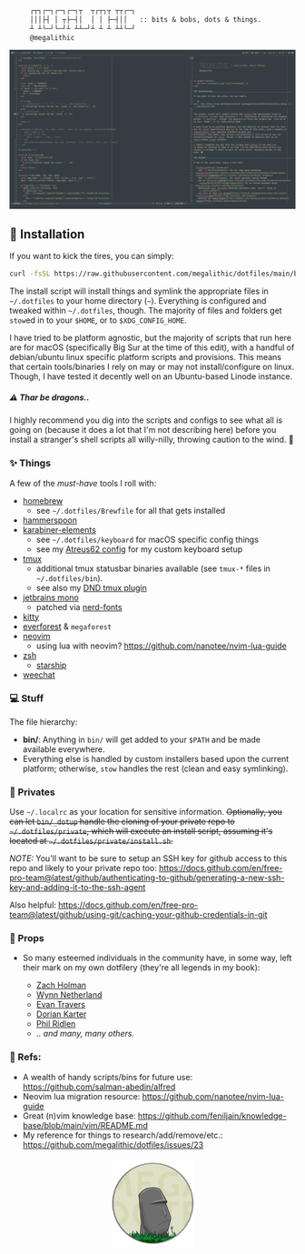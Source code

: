 ```

     ┌┬┐┌─┐┌─┐┌─┐┬  ┬┌┬┐┬ ┬┬┌─┐
     │││├┤ │ ┬├─┤│  │ │ ├─┤││   :: bits & bobs, dots & things.
     ┴ ┴└─┘└─┘┴ ┴┴─┘┴ ┴ ┴ ┴┴└─┘
     @megalithic

```

<p align="center">
  <img src="screenshot.png" alt="screenshot" />
</p>

## 🚀 Installation

If you want to kick the tires, you can simply:

```bash
curl -fsSL https://raw.githubusercontent.com/megalithic/dotfiles/main/bin/_dotup | zsh
```

The install script will install things and symlink the appropriate files in
`~/.dotfiles` to your home directory (`~`). Everything is configured and tweaked
within `~/.dotfiles`, though. The majority of files and folders get `stow`ed in
to your `$HOME`, or to `$XDG_CONFIG_HOME`.

I have tried to be platform agnostic, but the majority of scripts that run here
are for macOS (specifically Big Sur at the time of this edit), with a handful of
debian/ubuntu linux specific platform scripts and
provisions. This means that certain tools/binaries I rely on may or may not
install/configure on linux. Though, I have tested it decently well on an
Ubuntu-based Linode instance.

##### ⚠️ Thar be dragons..

I highly recommend you dig into the scripts and configs to see what all
is going on (because it does a lot that I'm not describing here) before you
install a stranger's shell scripts all willy-nilly, throwing caution to the
wind. 🤣

### ✨ Things

A few of the _must-have_ tools I roll with:

- [homebrew](https://brew.sh/)
  - see `~/.dotfiles/Brewfile` for all that gets installed
- [hammerspoon](https://github.com/megalithic/dotfiles/tree/master/hammerspoon)
- [karabiner-elements](https://github.com/tekezo/Karabiner-Elements)
  - see `~/.dotfiles/keyboard` for macOS specific config things
  - see my [Atreus62 config](https://github.com/megalithic/qmk_firmware/tree/master/keyboards/atreus62/keymaps/megalithic) for my custom keyboard setup
- [tmux](https://github.com/tmux/tmux/wiki)
  - additional tmux statusbar binaries available (see `tmux-*` files in
    `~/.dotfiles/bin`).
  - see also my [DND tmux plugin](https://github.com/megalithic/tmux-dnd-status)
- [jetbrains mono](https://www.jetbrains.com/lp/mono/)
  - patched via [nerd-fonts](https://github.com/ryanoasis/nerd-fonts#font-patcher)
- [kitty](https://github.com/kovidgoyal/kitty)
- [everforest](https://github.com/sainnhe/everforest) & `megaforest`
- [neovim](https://neovim.io/)
  - using lua with neovim? https://github.com/nanotee/nvim-lua-guide
- [zsh](https://www.zsh.org/)
  - [starship](https://starship.rs)
- [weechat](https://www.weechat.org/)

### 💻 Stuff

The file hierarchy:

- **bin/**: Anything in `bin/` will get added to your `$PATH` and be made
  available everywhere.
- Everything else is handled by custom installers based upon the current
  platform; otherwise, `stow` handles the rest (clean and easy symlinking).

### 🔐 Privates

Use `~/.localrc` as your location for sensitive information. ~~Optionally, you
can let `bin/_dotup` handle the cloning of your private repo to
`~/.dotfiles/private`, which will execute an install script, assuming it's
located at `~/.dotfiles/private/install.sh`.~~

_NOTE:_ You'll want to be sure to setup an SSH key for github access to this repo and likely to your private repo too: https://docs.github.com/en/free-pro-team@latest/github/authenticating-to-github/generating-a-new-ssh-key-and-adding-it-to-the-ssh-agent

Also helpful: https://docs.github.com/en/free-pro-team@latest/github/using-git/caching-your-github-credentials-in-git

### :pray: Props

- So many esteemed individuals in the community have, in some way, left their
  mark on my own dotfilery (they're all legends in my book):

  - [Zach Holman](https://github.com/holman/dotfiles)
  - [Wynn Netherland](https://github.com/pengwynn/dotfiles)
  - [Evan Travers](https://github.com/evantravers/dotfiles)
  - [Dorian Karter](https://github.com/dkarter/dotfiles)
  - [Phil Ridlen](https://github.com/philtr/dotfiles)
  - _.. and many, many others._

### 🧐 Refs:

- A wealth of handy scripts/bins for future use: https://github.com/salman-abedin/alfred
- Neovim lua migration resource: https://github.com/nanotee/nvim-lua-guide
- Great (n)vim knowledge base: https://github.com/feniljain/knowledge-base/blob/main/vim/README.md
- My reference for things to research/add/remove/etc.: https://github.com/megalithic/dotfiles/issues/23

<p align="center" style="margin-top: 20px;">
  <img src="megadotfiles.png" alt="megadotfiles" height="150px"/>
</p>
